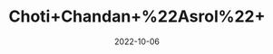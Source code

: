 ---
title: 'Choti+Chandan+%22Asrol%22+'
date: '2022-10-06' 
metatag: '' 
inventory: '0' 
draft: false 
# meta description 
shortDescripton: 'Choti+chandan+benefits%ef%bf%bdChewing+on+Indian+snakeroot+can+effectively+lowered+blood+pressure+by+dilating+the+blood+vessels+and+relieving+strain'
description: 'Herb'
longdescription: ''
featured: True
# product Price
price: '60.0'
# Product Short Description
shortDescription: 'Choti+chandan+benefits%ef%bf%bdChewing+on+Indian+snakeroot+can+effectively+lowered+blood+pressure+by+dilating+the+blood+vessels+and+relieving+strain'
productID: '3839593E-9B2A-ED11-9968-005056B3A416'
type: 'products'
category: 'Herb' 
thumnailproduct: 'https://eraconnect.blob.core.windows.net/product-images/aminsaddiquidawakhana/3839593E-9B2A-ED11-9968-005056B3A416.webp' 
images:
  - image: 'https://eraconnect.blob.core.windows.net/product-images/aminsaddiquidawakhana/3839593E-9B2A-ED11-9968-005056B3A416.webp'  
Variants:
---